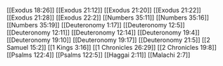 [[Exodus 18:26]]
[[Exodus 21:12]]
[[Exodus 21:20]]
[[Exodus 21:22]]
[[Exodus 21:28]]
[[Exodus 22:2]]
[[Numbers 35:11]]
[[Numbers 35:16]]
[[Numbers 35:19]]
[[Deuteronomy 1:17]]
[[Deuteronomy 12:5]]
[[Deuteronomy 12:11]]
[[Deuteronomy 12:14]]
[[Deuteronomy 19:4]]
[[Deuteronomy 19:10]]
[[Deuteronomy 19:17]]
[[Deuteronomy 21:5]]
[[2 Samuel 15:2]]
[[1 Kings 3:16]]
[[1 Chronicles 26:29]]
[[2 Chronicles 19:8]]
[[Psalms 122:4]]
[[Psalms 122:5]]
[[Haggai 2:11]]
[[Malachi 2:7]]
